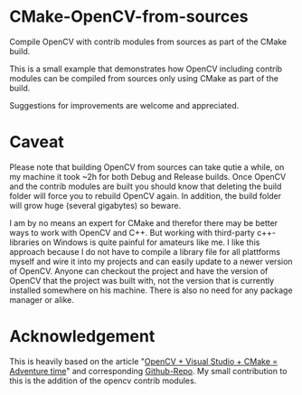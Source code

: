 # CMake-OpenCV-from-sources
Compile OpenCV with contrib modules from sources as part of the CMake build.

This is a small example that demonstrates how OpenCV including contrib modules can be compiled from sources only using CMake as part of the build.

Suggestions for improvements are welcome and appreciated.

# Caveat
Please note that building OpenCV from sources can take qutie a while, on my machine it took ~2h for both Debug and Release builds. Once OpenCV and the contrib modules are built you should know that deleting the build folder will force you to rebuild OpenCV again.
In addition, the build folder will grow huge (several gigabytes) so beware.

I am by no means an expert for CMake and therefor there may be better ways to work with OpenCV and C++. But working with third-party c++-libraries on Windows is quite painful for amateurs like me. I like this approach because I do not have to compile a library file for all plattforms myself and wire it into my projects and can easily update to a newer version of OpenCV. Anyone can checkout the project and have the version of OpenCV that the project was built with, not the version that is currently installed somewhere on his machine. There is also no need for any package manager or alike.

# Acknowledgement
This is heavily based on the article "[OpenCV + Visual Studio + CMake = Adventure time](http://www.graymatterdeveloper.com/2019/12/25/opencv-and-cmake-in-cpp/)" and corresponding [Github-Repo](https://github.com/myarichuk/OpenCV.CMake). My small contribution to this is the addition of the opencv contrib modules.
